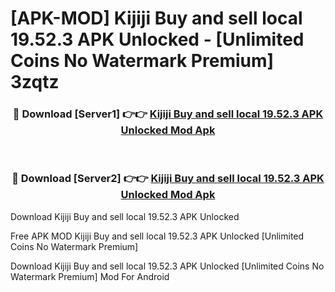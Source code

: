 # [APK-MOD] Kijiji  Buy and sell local 19.52.3 APK Unlocked - [Unlimited Coins No Watermark Premium] 3zqtz



<div align="center">
<h3>🔴 Download [Server1] 👉👉 <a href="https://momento.my/?title=Kijiji__Buy_and_sell_local_19.52.3_APK_Unlocked">Kijiji  Buy and sell local 19.52.3 APK Unlocked Mod Apk</a></h3><br>

<h3>🔴 Download [Server2] 👉👉 <a href="https://momento.my/?title=Kijiji__Buy_and_sell_local_19.52.3_APK_Unlocked">Kijiji  Buy and sell local 19.52.3 APK Unlocked Mod Apk</a></h3>
</div>



Download Kijiji  Buy and sell local 19.52.3 APK Unlocked 

Free APK MOD Kijiji  Buy and sell local 19.52.3 APK Unlocked [Unlimited Coins No Watermark Premium]

Download Kijiji  Buy and sell local 19.52.3 APK Unlocked [Unlimited Coins No Watermark Premium] Mod For Android
